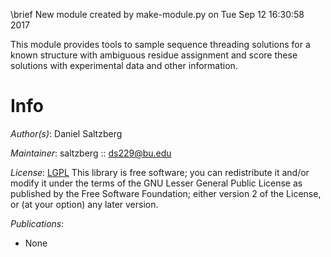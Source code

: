 \brief New module created by make-module.py on Tue Sep 12 16:30:58 2017

This module provides tools to sample sequence threading solutions for a known structure with ambiguous residue assignment and score these solutions with experimental data and other information.

# Info

_Author(s)_: Daniel Saltzberg

_Maintainer_: saltzberg :: ds229@bu.edu

_License_: [LGPL](http://www.gnu.org/licenses/old-licenses/lgpl-2.1.html)
This library is free software; you can redistribute it and/or
modify it under the terms of the GNU Lesser General Public
License as published by the Free Software Foundation; either
version 2 of the License, or (at your option) any later version.

_Publications_:
- None
